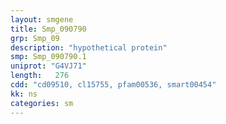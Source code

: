 ```yaml
---
layout: smgene
title: Smp_090790
grp: Smp_09
description: "hypothetical protein"
smp: Smp_090790.1
uniprot: "G4VJ71"
length:   276
cdd: "cd09510, cl15755, pfam00536, smart00454"
kk: ns
categories: sm
---
```

